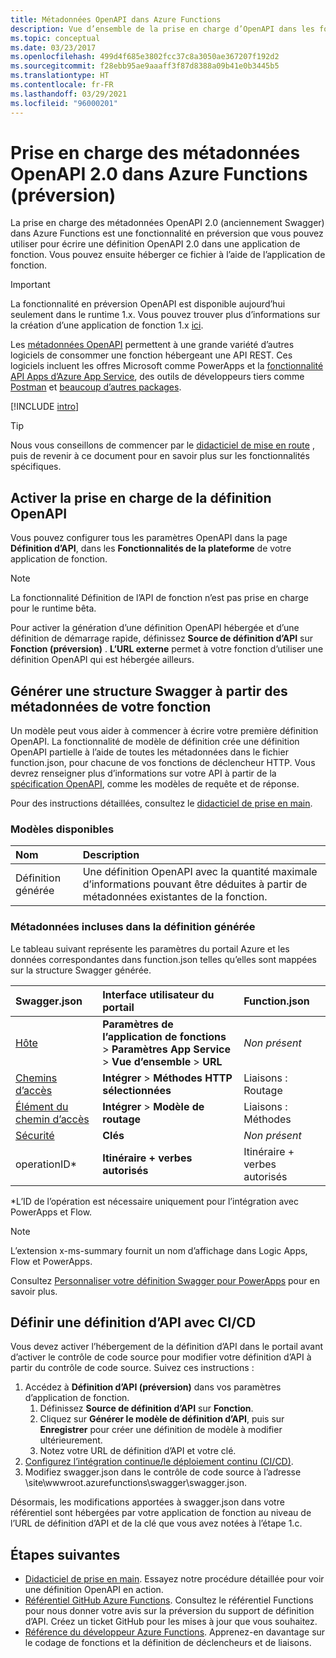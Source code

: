 ```yaml
---
title: Métadonnées OpenAPI dans Azure Functions
description: Vue d’ensemble de la prise en charge d’OpenAPI dans les fonctions Azure
ms.topic: conceptual
ms.date: 03/23/2017
ms.openlocfilehash: 499d4f685e3802fcc37c8a3050ae367207f192d2
ms.sourcegitcommit: f28ebb95ae9aaaff3f87d8388a09b41e0b3445b5
ms.translationtype: HT
ms.contentlocale: fr-FR
ms.lasthandoff: 03/29/2021
ms.locfileid: "96000201"
---
```

# <a name="openapi-20-metadata-support-in-azure-functions-preview"></a>Prise en charge des métadonnées OpenAPI 2.0 dans Azure Functions (préversion)
La prise en charge des métadonnées OpenAPI 2.0 (anciennement Swagger) dans Azure Functions est une fonctionnalité en préversion que vous pouvez utiliser pour écrire une définition OpenAPI 2.0 dans une application de fonction. Vous pouvez ensuite héberger ce fichier à l’aide de l’application de fonction.

> [!IMPORTANT]
> La fonctionnalité en préversion OpenAPI est disponible aujourd’hui seulement dans le runtime 1.x. Vous pouvez trouver plus d’informations sur la création d’une application de fonction 1.x [ici](./functions-versions.md#creating-1x-apps).

Les [métadonnées OpenAPI](https://swagger.io/) permettent à une grande variété d’autres logiciels de consommer une fonction hébergeant une API REST. Ces logiciels incluent les offres Microsoft comme PowerApps et la [fonctionnalité API Apps d’Azure App Service](../app-service/overview.md), des outils de développeurs tiers comme [Postman](https://www.getpostman.com/docs/importing_swagger) et [beaucoup d’autres packages](https://swagger.io/tools/).

[!INCLUDE [intro](../../includes/functions-bindings-intro.md)]

>[!TIP]
>Nous vous conseillons de commencer par le [didacticiel de mise en route](./functions-openapi-definition.md) , puis de revenir à ce document pour en savoir plus sur les fonctionnalités spécifiques.

## <a name="enable-openapi-definition-support"></a><a name="enable"></a>Activer la prise en charge de la définition OpenAPI
Vous pouvez configurer tous les paramètres OpenAPI dans la page **Définition d’API**, dans les **Fonctionnalités de la plateforme** de votre application de fonction.

> [!NOTE]
> La fonctionnalité Définition de l’API de fonction n’est pas prise en charge pour le runtime bêta.

Pour activer la génération d’une définition OpenAPI hébergée et d’une définition de démarrage rapide, définissez **Source de définition d’API** sur **Fonction (préversion)** . **L’URL externe** permet à votre fonction d’utiliser une définition OpenAPI qui est hébergée ailleurs.

## <a name="generate-a-swagger-skeleton-from-your-functions-metadata"></a><a name="generate-definition"></a>Générer une structure Swagger à partir des métadonnées de votre fonction
Un modèle peut vous aider à commencer à écrire votre première définition OpenAPI. La fonctionnalité de modèle de définition crée une définition OpenAPI partielle à l’aide de toutes les métadonnées dans le fichier function.json, pour chacune de vos fonctions de déclencheur HTTP. Vous devrez renseigner plus d’informations sur votre API à partir de la [spécification OpenAPI](https://swagger.io/specification/), comme les modèles de requête et de réponse.

Pour des instructions détaillées, consultez le [didacticiel de prise en main](./functions-openapi-definition.md).

### <a name="available-templates"></a><a name="templates"></a>Modèles disponibles

|Nom| Description |
|:-----|:-----|
|Définition générée|Une définition OpenAPI avec la quantité maximale d’informations pouvant être déduites à partir de métadonnées existantes de la fonction.|

### <a name="included-metadata-in-the-generated-definition"></a><a name="quickstart-details"></a>Métadonnées incluses dans la définition générée

Le tableau suivant représente les paramètres du portail Azure et les données correspondantes dans function.json telles qu’elles sont mappées sur la structure Swagger générée.

|Swagger.json|Interface utilisateur du portail|Function.json|
|:----|:-----|:-----|
|[Hôte](https://swagger.io/specification/#fixed-fields-15)|**Paramètres de l’application de fonctions** > **Paramètres App Service** > **Vue d’ensemble** > **URL**|*Non présent*
|[Chemins d’accès](https://swagger.io/specification/#paths-object-29)|**Intégrer** > **Méthodes HTTP sélectionnées**|Liaisons : Routage
|[Élément du chemin d’accès](https://swagger.io/specification/#path-item-object-32)|**Intégrer** > **Modèle de routage**|Liaisons : Méthodes
|[Sécurité](https://swagger.io/specification/#security-scheme-object-112)|**Clés**|*Non présent*|
|operationID*|**Itinéraire + verbes autorisés**|Itinéraire + verbes autorisés|

\*L’ID de l’opération est nécessaire uniquement pour l’intégration avec PowerApps et Flow.
> [!NOTE]
> L’extension x-ms-summary fournit un nom d’affichage dans Logic Apps, Flow et PowerApps.
>
> Consultez [Personnaliser votre définition Swagger pour PowerApps](/connectors/custom-connectors/openapi-extensions) pour en savoir plus.

## <a name="use-cicd-to-set-an-api-definition"></a><a name="CICD"></a>Définir une définition d’API avec CI/CD

 Vous devez activer l’hébergement de la définition d’API dans le portail avant d’activer le contrôle de code source pour modifier votre définition d’API à partir du contrôle de code source. Suivez ces instructions :

1. Accédez à **Définition d’API (préversion)** dans vos paramètres d’application de fonction.
   1. Définissez **Source de définition d’API** sur **Fonction**.
   1. Cliquez sur **Générer le modèle de définition d’API**, puis sur **Enregistrer** pour créer une définition de modèle à modifier ultérieurement.
   1. Notez votre URL de définition d’API et votre clé.
1. [Configurez l’intégration continue/le déploiement continu (CI/CD)](./functions-continuous-deployment.md#requirements-for-continuous-deployment).
2. Modifiez swagger.json dans le contrôle de code source à l’adresse \site\wwwroot\.azurefunctions\swagger\swagger.json.

Désormais, les modifications apportées à swagger.json dans votre référentiel sont hébergées par votre application de fonction au niveau de l’URL de définition d’API et de la clé que vous avez notées à l’étape 1.c.

## <a name="next-steps"></a>Étapes suivantes
* [Didacticiel de prise en main](./functions-openapi-definition.md). Essayez notre procédure détaillée pour voir une définition OpenAPI en action.
* [Référentiel GitHub Azure Functions](https://github.com/Azure/Azure-Functions/). Consultez le référentiel Functions pour nous donner votre avis sur la préversion du support de définition d’API. Créez un ticket GitHub pour les mises à jour que vous souhaitez.
* [Référence du développeur Azure Functions](functions-reference.md). Apprenez-en davantage sur le codage de fonctions et la définition de déclencheurs et de liaisons.

